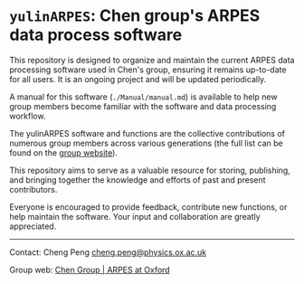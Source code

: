 # `yulinARPES`: Chen group's ARPES data process software

This repository is designed to organize and maintain the current ARPES data processing software used in Chen's group, ensuring it remains up-to-date for all users. It is an ongoing project and will be updated periodically.

A manual for this software (`./Manual/manual.md`) is available to help new group members become familiar with the software and data processing workflow.

The yulinARPES software and functions are the collective contributions of numerous group members across various generations (the full list can be found on the [group website](http://www.arpes.org.uk/People.html)).

This repository aims to serve as a valuable resource for storing, publishing, and bringing together the knowledge and efforts of past and present contributors.

Everyone is encouraged to provide feedback, contribute new functions, or help maintain the software. Your input and collaboration are greatly appreciated.


---
Contact: Cheng Peng <cheng.peng@physics.ox.ac.uk>

Group web: [Chen Group | ARPES at Oxford](http://www.arpes.org.uk)
